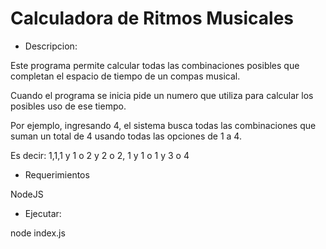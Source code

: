 # Calculadora de Ritmos Musicales

* Descripcion:

Este programa permite calcular todas las combinaciones posibles que completan el espacio de tiempo de un compas musical.

Cuando el programa se inicia pide un numero que utiliza para calcular los posibles uso de ese tiempo.

Por ejemplo, ingresando 4, el sistema busca todas las combinaciones que suman un total de 4 usando todas las opciones de 1 a 4.

Es decir: 1,1,1 y 1 o 2 y 2 o 2, 1 y 1 o 1 y 3 o 4

* Requerimientos 

NodeJS

* Ejecutar:

node index.js